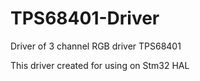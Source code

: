 # TPS68401-Driver
Driver of 3 channel RGB driver TPS68401

This driver created for using on Stm32 HAL 
